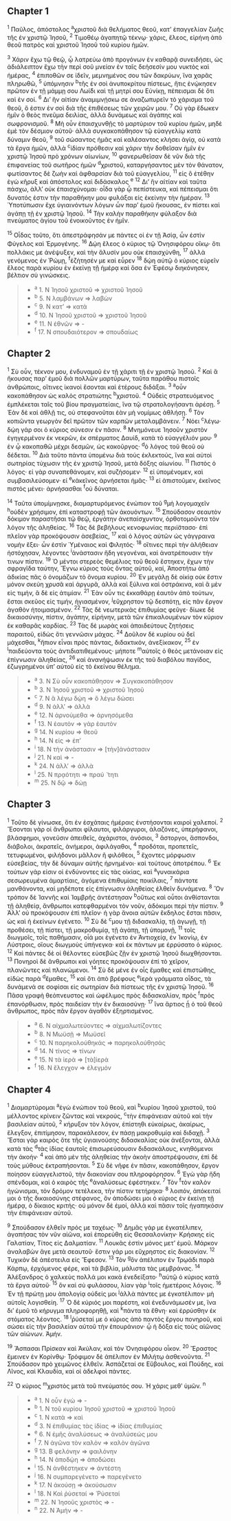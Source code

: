 ## Chapter 1

<sup>1</sup> Παῦλος, ἀπόστολος <sup>a</sup>χριστοῦ διὰ θελήματος θεοῦ, κατ’ ἐπαγγελίαν ζωῆς τῆς ἐν χριστῷ Ἰησοῦ,
<sup>2</sup> Τιμοθέῳ ἀγαπητῷ τέκνῳ· χάρις, ἔλεος, εἰρήνη ἀπὸ θεοῦ πατρὸς καὶ χριστοῦ Ἰησοῦ τοῦ κυρίου ἡμῶν.

<sup>3</sup> Χάριν ἔχω τῷ θεῷ, ᾧ λατρεύω ἀπὸ προγόνων ἐν καθαρᾷ συνειδήσει, ὡς ἀδιάλειπτον ἔχω τὴν περὶ σοῦ μνείαν ἐν ταῖς δεήσεσίν μου νυκτὸς καὶ ἡμέρας,
<sup>4</sup> ἐπιποθῶν σε ἰδεῖν, μεμνημένος σου τῶν δακρύων, ἵνα χαρᾶς πληρωθῶ,
<sup>5</sup> ὑπόμνησιν <sup>b</sup>τῆς ἐν σοὶ ἀνυποκρίτου πίστεως, ἥτις ἐνῴκησεν πρῶτον ἐν τῇ μάμμῃ σου Λωί̈δι καὶ τῇ μητρί σου Εὐνίκῃ, πέπεισμαι δὲ ὅτι καὶ ἐν σοί.
<sup>6</sup> Δι’ ἣν αἰτίαν ἀναμιμνῄσκω σε ἀναζωπυρεῖν τὸ χάρισμα τοῦ θεοῦ, ὅ ἐστιν ἐν σοὶ διὰ τῆς ἐπιθέσεως τῶν χειρῶν μου.
<sup>7</sup> Οὐ γὰρ ἔδωκεν ἡμῖν ὁ θεὸς πνεῦμα δειλίας, ἀλλὰ δυνάμεως καὶ ἀγάπης καὶ σωφρονισμοῦ.
<sup>8</sup> Μὴ οὖν ἐπαισχυνθῇς τὸ μαρτύριον τοῦ κυρίου ἡμῶν, μηδὲ ἐμὲ τὸν δέσμιον αὐτοῦ· ἀλλὰ συγκακοπάθησον τῷ εὐαγγελίῳ κατὰ δύναμιν θεοῦ,
<sup>9</sup> τοῦ σώσαντος ἡμᾶς καὶ καλέσαντος κλήσει ἁγίᾳ, οὐ κατὰ τὰ ἔργα ἡμῶν, ἀλλὰ <sup>c</sup>ἰδίαν πρόθεσιν καὶ χάριν τὴν δοθεῖσαν ἡμῖν ἐν χριστῷ Ἰησοῦ πρὸ χρόνων αἰωνίων,
<sup>10</sup> φανερωθεῖσαν δὲ νῦν διὰ τῆς ἐπιφανείας τοῦ σωτῆρος ἡμῶν <sup>d</sup>χριστοῦ, καταργήσαντος μὲν τὸν θάνατον, φωτίσαντος δὲ ζωὴν καὶ ἀφθαρσίαν διὰ τοῦ εὐαγγελίου,
<sup>11</sup> εἰς ὃ ἐτέθην ἐγὼ κῆρυξ καὶ ἀπόστολος καὶ διδάσκαλος <sup>e</sup>
<sup>12</sup> Δι’ ἣν αἰτίαν καὶ ταῦτα πάσχω, ἀλλ’ οὐκ ἐπαισχύνομαι· οἶδα γὰρ ᾧ πεπίστευκα, καὶ πέπεισμαι ὅτι δυνατός ἐστιν τὴν παραθήκην μου φυλάξαι εἰς ἐκείνην τὴν ἡμέραν.
<sup>13</sup> Ὑποτύπωσιν ἔχε ὑγιαινόντων λόγων ὧν παρ’ ἐμοῦ ἤκουσας, ἐν πίστει καὶ ἀγάπῃ τῇ ἐν χριστῷ Ἰησοῦ.
<sup>14</sup> Τὴν καλὴν παραθήκην φύλαξον διὰ πνεύματος ἁγίου τοῦ ἐνοικοῦντος ἐν ἡμῖν.

<sup>15</sup> Οἶδας τοῦτο, ὅτι ἀπεστράφησάν με πάντες οἱ ἐν τῇ Ἀσίᾳ, ὧν ἐστὶν Φύγελος καὶ Ἑρμογένης.
<sup>16</sup> Δῴη ἔλεος ὁ κύριος τῷ Ὀνησιφόρου οἴκῳ· ὅτι πολλάκις με ἀνέψυξεν, καὶ τὴν ἅλυσίν μου οὐκ ἐπαισχύνθη,
<sup>17</sup> ἀλλὰ γενόμενος ἐν Ῥώμῃ, <sup>f</sup>ἐζήτησέν με καὶ εὗρεν
<sup>18</sup> δῴη αὐτῷ ὁ κύριος εὑρεῖν ἔλεος παρὰ κυρίου ἐν ἐκείνῃ τῇ ἡμέρᾳ καὶ ὅσα ἐν Ἐφέσῳ διηκόνησεν, βέλτιον σὺ γινώσκεις.

> - <sup>a</sup> 1. N Ἰησοῦ χριστοῦ ⇒ χριστοῦ Ἰησοῦ
> - <sup>b</sup> 5. N λαμβάνων ⇒ λαβὼν
> - <sup>c</sup> 9. N κατ’ ⇒ κατὰ
> - <sup>d</sup> 10. N Ἰησοῦ χριστοῦ ⇒ χριστοῦ Ἰησοῦ
> - <sup>e</sup> 11. N ἐθνῶν ⇒ -
> - <sup>f</sup> 17. N σπουδαιότερον ⇒ σπουδαίως

## Chapter 2

<sup>1</sup> Σὺ οὖν, τέκνον μου, ἐνδυναμοῦ ἐν τῇ χάριτι τῇ ἐν χριστῷ Ἰησοῦ.
<sup>2</sup> Καὶ ἃ ἤκουσας παρ’ ἐμοῦ διὰ πολλῶν μαρτύρων, ταῦτα παράθου πιστοῖς ἀνθρώποις, οἵτινες ἱκανοὶ ἔσονται καὶ ἑτέρους διδάξαι.
<sup>3</sup> <sup>a</sup>οὖν κακοπάθησον ὡς καλὸς στρατιώτης <sup>b</sup>χριστοῦ.
<sup>4</sup> Οὐδεὶς στρατευόμενος ἐμπλέκεται ταῖς τοῦ βίου πραγματείαις, ἵνα τῷ στρατολογήσαντι ἀρέσῃ.
<sup>5</sup> Ἐὰν δὲ καὶ ἀθλῇ τις, οὐ στεφανοῦται ἐὰν μὴ νομίμως ἀθλήσῃ.
<sup>6</sup> Τὸν κοπιῶντα γεωργὸν δεῖ πρῶτον τῶν καρπῶν μεταλαμβάνειν.
<sup>7</sup> Νόει <sup>c</sup>λέγω· δῴη γάρ σοι ὁ κύριος σύνεσιν ἐν πᾶσιν.
<sup>8</sup> Μνημόνευε Ἰησοῦν χριστὸν ἐγηγερμένον ἐκ νεκρῶν, ἐκ σπέρματος Δαυίδ, κατὰ τὸ εὐαγγέλιόν μου·
<sup>9</sup> ἐν ᾧ κακοπαθῶ μέχρι δεσμῶν, ὡς κακοῦργος· <sup>d</sup>ὁ λόγος τοῦ θεοῦ οὐ δέδεται.
<sup>10</sup> Διὰ τοῦτο πάντα ὑπομένω διὰ τοὺς ἐκλεκτούς, ἵνα καὶ αὐτοὶ σωτηρίας τύχωσιν τῆς ἐν χριστῷ Ἰησοῦ, μετὰ δόξης αἰωνίου.
<sup>11</sup> Πιστὸς ὁ λόγος· εἰ γὰρ συναπεθάνομεν, καὶ συζήσομεν·
<sup>12</sup> εἰ ὑπομένομεν, καὶ συμβασιλεύσομεν· εἰ <sup>e</sup>κἀκεῖνος ἀρνήσεται ἡμᾶς·
<sup>13</sup> εἰ ἀπιστοῦμεν, ἐκεῖνος πιστὸς μένει· ἀρνήσασθαι <sup>f</sup>οὐ δύναται.

<sup>14</sup> Ταῦτα ὑπομίμνῃσκε, διαμαρτυρόμενος ἐνώπιον τοῦ <sup>g</sup>μὴ λογομαχεῖν <sup>h</sup>οὐδὲν χρήσιμον, ἐπὶ καταστροφῇ τῶν ἀκουόντων.
<sup>15</sup> Σπούδασον σεαυτὸν δόκιμον παραστῆσαι τῷ θεῷ, ἐργάτην ἀνεπαίσχυντον, ὀρθοτομοῦντα τὸν λόγον τῆς ἀληθείας.
<sup>16</sup> Τὰς δὲ βεβήλους κενοφωνίας περιί̈στασο· ἐπὶ πλεῖον γὰρ προκόψουσιν ἀσεβείας,
<sup>17</sup> καὶ ὁ λόγος αὐτῶν ὡς γάγγραινα νομὴν ἕξει· ὧν ἐστὶν Ὑμέναιος καὶ Φιλητός·
<sup>18</sup> οἵτινες περὶ τὴν ἀλήθειαν ἠστόχησαν, λέγοντες <sup>i</sup>ἀνάστασιν ἤδη γεγονέναι, καὶ ἀνατρέπουσιν τήν τινων πίστιν.
<sup>19</sup> Ὁ μέντοι στερεὸς θεμέλιος τοῦ θεοῦ ἕστηκεν, ἔχων τὴν σφραγῖδα ταύτην, Ἔγνω κύριος τοὺς ὄντας αὐτοῦ, καί, Ἀποστήτω ἀπὸ ἀδικίας πᾶς ὁ ὀνομάζων τὸ ὄνομα κυρίου.
<sup>20</sup> Ἐν μεγάλῃ δὲ οἰκίᾳ οὐκ ἔστιν μόνον σκεύη χρυσᾶ καὶ ἀργυρᾶ, ἀλλὰ καὶ ξύλινα καὶ ὀστράκινα, καὶ ἃ μὲν εἰς τιμήν, ἃ δὲ εἰς ἀτιμίαν.
<sup>21</sup> Ἐὰν οὖν τις ἐκκαθάρῃ ἑαυτὸν ἀπὸ τούτων, ἔσται σκεῦος εἰς τιμήν, ἡγιασμένον, <sup>j</sup>εὔχρηστον τῷ δεσπότῃ, εἰς πᾶν ἔργον ἀγαθὸν ἡτοιμασμένον.
<sup>22</sup> Τὰς δὲ νεωτερικὰς ἐπιθυμίας φεῦγε· δίωκε δὲ δικαιοσύνην, πίστιν, ἀγάπην, εἰρήνην, μετὰ τῶν ἐπικαλουμένων τὸν κύριον ἐκ καθαρᾶς καρδίας.
<sup>23</sup> Τὰς δὲ μωρὰς καὶ ἀπαιδεύτους ζητήσεις παραιτοῦ, εἰδὼς ὅτι γεννῶσιν μάχας.
<sup>24</sup> Δοῦλον δὲ κυρίου οὐ δεῖ μάχεσθαι, <sup>k</sup>ἤπιον εἶναι πρὸς πάντας, διδακτικόν, ἀνεξίκακον,
<sup>25</sup> ἐν <sup>l</sup>παιδεύοντα τοὺς ἀντιδιατιθεμένους· μήποτε <sup>m</sup>αὐτοῖς ὁ θεὸς μετάνοιαν εἰς ἐπίγνωσιν ἀληθείας,
<sup>26</sup> καὶ ἀνανήψωσιν ἐκ τῆς τοῦ διαβόλου παγίδος, ἐζωγρημένοι ὑπ’ αὐτοῦ εἰς τὸ ἐκείνου θέλημα.

> - <sup>a</sup> 3. N Σὺ οὖν κακοπάθησον ⇒ Συγκακοπάθησον
> - <sup>b</sup> 3. N Ἰησοῦ χριστοῦ ⇒ χριστοῦ Ἰησοῦ
> - <sup>c</sup> 7. N ἃ λέγω δῴη ⇒ ὃ λέγω δώσει
> - <sup>d</sup> 9. N ἀλλ’ ⇒ ἀλλὰ
> - <sup>e</sup> 12. N ἀρνούμεθα ⇒ ἀρνησόμεθα
> - <sup>f</sup> 13. N ἑαυτὸν ⇒ γὰρ ἑαυτὸν
> - <sup>g</sup> 14. N κυρίου ⇒ θεοῦ
> - <sup>h</sup> 14. N εἰς ⇒ ἐπ’
> - <sup>i</sup> 18. N τὴν ἀνάστασιν ⇒ [τὴν]ἀνάστασιν
> - <sup>j</sup> 21. N καὶ ⇒ -
> - <sup>k</sup> 24. N ἀλλ’ ⇒ ἀλλὰ
> - <sup>l</sup> 25. N πρᾳότητι ⇒ πραύ ̈ τητι
> - <sup>m</sup> 25. N δῷ ⇒ δώῃ

## Chapter 3

<sup>1</sup> Τοῦτο δὲ γίνωσκε, ὅτι ἐν ἐσχάταις ἡμέραις ἐνστήσονται καιροὶ χαλεποί.
<sup>2</sup> Ἔσονται γὰρ οἱ ἄνθρωποι φίλαυτοι, φιλάργυροι, ἀλαζόνες, ὑπερήφανοι, βλάσφημοι, γονεῦσιν ἀπειθεῖς, ἀχάριστοι, ἀνόσιοι,
<sup>3</sup> ἄστοργοι, ἄσπονδοι, διάβολοι, ἀκρατεῖς, ἀνήμεροι, ἀφιλάγαθοι,
<sup>4</sup> προδόται, προπετεῖς, τετυφωμένοι, φιλήδονοι μᾶλλον ἢ φιλόθεοι,
<sup>5</sup> ἔχοντες μόρφωσιν εὐσεβείας, τὴν δὲ δύναμιν αὐτῆς ἠρνημένοι· καὶ τούτους ἀποτρέπου.
<sup>6</sup> Ἐκ τούτων γάρ εἰσιν οἱ ἐνδύνοντες εἰς τὰς οἰκίας, καὶ <sup>a</sup>γυναικάρια σεσωρευμένα ἁμαρτίαις, ἀγόμενα ἐπιθυμίαις ποικίλαις,
<sup>7</sup> πάντοτε μανθάνοντα, καὶ μηδέποτε εἰς ἐπίγνωσιν ἀληθείας ἐλθεῖν δυνάμενα.
<sup>8</sup> Ὃν τρόπον δὲ Ἰαννῆς καὶ Ἰαμβρῆς ἀντέστησαν <sup>b</sup>οὕτως καὶ οὗτοι ἀνθίστανται τῇ ἀληθείᾳ, ἄνθρωποι κατεφθαρμένοι τὸν νοῦν, ἀδόκιμοι περὶ τὴν πίστιν.
<sup>9</sup> Ἀλλ’ οὐ προκόψουσιν ἐπὶ πλεῖον· ἡ γὰρ ἄνοια αὐτῶν ἔκδηλος ἔσται πᾶσιν, ὡς καὶ ἡ ἐκείνων ἐγένετο.
<sup>10</sup> Σὺ δὲ <sup>c</sup>μου τῇ διδασκαλίᾳ, τῇ ἀγωγῇ, τῇ προθέσει, τῇ πίστει, τῇ μακροθυμίᾳ, τῇ ἀγάπῃ, τῇ ὑπομονῇ,
<sup>11</sup> τοῖς διωγμοῖς, τοῖς παθήμασιν, οἷά μοι ἐγένετο ἐν Ἀντιοχείᾳ, ἐν Ἰκονίῳ, ἐν Λύστροις, οἵους διωγμοὺς ὑπήνεγκα· καὶ ἐκ πάντων με ἐρρύσατο ὁ κύριος.
<sup>12</sup> Καὶ πάντες δὲ οἱ θέλοντες εὐσεβῶς ζῇν ἐν χριστῷ Ἰησοῦ διωχθήσονται.
<sup>13</sup> Πονηροὶ δὲ ἄνθρωποι καὶ γόητες προκόψουσιν ἐπὶ τὸ χεῖρον, πλανῶντες καὶ πλανώμενοι.
<sup>14</sup> Σὺ δὲ μένε ἐν οἷς ἔμαθες καὶ ἐπιστώθης, εἰδὼς παρὰ <sup>d</sup>ἔμαθες,
<sup>15</sup> καὶ ὅτι ἀπὸ βρέφους <sup>e</sup>ἱερὰ γράμματα οἶδας, τὰ δυνάμενά σε σοφίσαι εἰς σωτηρίαν διὰ πίστεως τῆς ἐν χριστῷ Ἰησοῦ.
<sup>16</sup> Πᾶσα γραφὴ θεόπνευστος καὶ ὠφέλιμος πρὸς διδασκαλίαν, πρὸς <sup>f</sup>πρὸς ἐπανόρθωσιν, πρὸς παιδείαν τὴν ἐν δικαιοσύνῃ·
<sup>17</sup> ἵνα ἄρτιος ᾖ ὁ τοῦ θεοῦ ἄνθρωπος, πρὸς πᾶν ἔργον ἀγαθὸν ἐξηρτισμένος.

> - <sup>a</sup> 6. N αἰχμαλωτεύοντες ⇒ αἰχμαλωτίζοντες
> - <sup>b</sup> 8. N Μωϋσῇ ⇒ Μωϋσεῖ
> - <sup>c</sup> 10. N παρηκολούθηκάς ⇒ παρηκολούθησάς
> - <sup>d</sup> 14. N τίνος ⇒ τίνων
> - <sup>e</sup> 15. N τὰ ἱερὰ ⇒ [τὰ]ἱερὰ
> - <sup>f</sup> 16. N ἔλεγχον ⇒ ἐλεγμόν

## Chapter 4

<sup>1</sup> Διαμαρτύρομαι <sup>a</sup>ἐγὼ ἐνώπιον τοῦ θεοῦ, καὶ <sup>b</sup>κυρίου Ἰησοῦ χριστοῦ, τοῦ μέλλοντος κρίνειν ζῶντας καὶ νεκρούς, <sup>c</sup>τὴν ἐπιφάνειαν αὐτοῦ καὶ τὴν βασιλείαν αὐτοῦ,
<sup>2</sup> κήρυξον τὸν λόγον, ἐπίστηθι εὐκαίρως, ἀκαίρως, ἔλεγξον, ἐπιτίμησον, παρακάλεσον, ἐν πάσῃ μακροθυμίᾳ καὶ διδαχῇ.
<sup>3</sup> Ἔσται γὰρ καιρὸς ὅτε τῆς ὑγιαινούσης διδασκαλίας οὐκ ἀνέξονται, ἀλλὰ κατὰ τὰς <sup>d</sup>τὰς ἰδίας ἑαυτοῖς ἐπισωρεύσουσιν διδασκάλους, κνηθόμενοι τὴν ἀκοήν·
<sup>4</sup> καὶ ἀπὸ μὲν τῆς ἀληθείας τὴν ἀκοὴν ἀποστρέψουσιν, ἐπὶ δὲ τοὺς μύθους ἐκτραπήσονται.
<sup>5</sup> Σὺ δὲ νῆφε ἐν πᾶσιν, κακοπάθησον, ἔργον ποίησον εὐαγγελιστοῦ, τὴν διακονίαν σου πληροφόρησον.
<sup>6</sup> Ἐγὼ γὰρ ἤδη σπένδομαι, καὶ ὁ καιρὸς τῆς <sup>e</sup>ἀναλύσεως ἐφέστηκεν.
<sup>7</sup> Τὸν <sup>f</sup>τὸν καλὸν ἠγώνισμαι, τὸν δρόμον τετέλεκα, τὴν πίστιν τετήρηκα·
<sup>8</sup> λοιπόν, ἀπόκειταί μοι ὁ τῆς δικαιοσύνης στέφανος, ὃν ἀποδώσει μοι ὁ κύριος ἐν ἐκείνῃ τῇ ἡμέρᾳ, ὁ δίκαιος κριτής· οὐ μόνον δὲ ἐμοί, ἀλλὰ καὶ πᾶσιν τοῖς ἠγαπηκόσιν τὴν ἐπιφάνειαν αὐτοῦ.

<sup>9</sup> Σπούδασον ἐλθεῖν πρός με ταχέως·
<sup>10</sup> Δημᾶς γάρ με ἐγκατέλιπεν, ἀγαπήσας τὸν νῦν αἰῶνα, καὶ ἐπορεύθη εἰς Θεσσαλονίκην· Κρήσκης εἰς Γαλατίαν, Τίτος εἰς Δαλματίαν.
<sup>11</sup> Λουκᾶς ἐστὶν μόνος μετ’ ἐμοῦ. Μάρκον ἀναλαβὼν ἄγε μετὰ σεαυτοῦ· ἔστιν γάρ μοι εὔχρηστος εἰς διακονίαν.
<sup>12</sup> Τυχικὸν δὲ ἀπέστειλα εἰς Ἔφεσον.
<sup>13</sup> Τὸν <sup>g</sup>ὃν ἀπέλιπον ἐν Τρῳάδι παρὰ Κάρπῳ, ἐρχόμενος φέρε, καὶ τὰ βιβλία, μάλιστα τὰς μεμβράνας.
<sup>14</sup> Ἀλέξανδρος ὁ χαλκεὺς πολλά μοι κακὰ ἐνεδείξατο· <sup>h</sup>αὐτῷ ὁ κύριος κατὰ τὰ ἔργα αὐτοῦ·
<sup>15</sup> ὃν καὶ σὺ φυλάσσου, λίαν γὰρ <sup>i</sup>τοῖς ἡμετέροις λόγοις.
<sup>16</sup> Ἐν τῇ πρώτῃ μου ἀπολογίᾳ οὐδείς μοι <sup>j</sup>ἀλλὰ πάντες με ἐγκατέλιπον· μὴ αὐτοῖς λογισθείη.
<sup>17</sup> Ὁ δὲ κύριός μοι παρέστη, καὶ ἐνεδυνάμωσέν με, ἵνα δι’ ἐμοῦ τὸ κήρυγμα πληροφορηθῇ, καὶ <sup>k</sup>πάντα τὰ ἔθνη· καὶ ἐρρύσθην ἐκ στόματος λέοντος.
<sup>18</sup> <sup>l</sup>ῥύσεταί με ὁ κύριος ἀπὸ παντὸς ἔργου πονηροῦ, καὶ σώσει εἰς τὴν βασιλείαν αὐτοῦ τὴν ἐπουράνιον· ᾧ ἡ δόξα εἰς τοὺς αἰῶνας τῶν αἰώνων. Ἀμήν.

<sup>19</sup> Ἄσπασαι Πρίσκαν καὶ Ἀκύλαν, καὶ τὸν Ὀνησιφόρου οἶκον.
<sup>20</sup> Ἔραστος ἔμεινεν ἐν Κορίνθῳ· Τρόφιμον δὲ ἀπέλιπον ἐν Μιλήτῳ ἀσθενοῦντα.
<sup>21</sup> Σπούδασον πρὸ χειμῶνος ἐλθεῖν. Ἀσπάζεταί σε Εὔβουλος, καὶ Πούδης, καὶ Λῖνος, καὶ Κλαυδία, καὶ οἱ ἀδελφοὶ πάντες.

<sup>22</sup> Ὁ κύριος <sup>m</sup>χριστὸς μετὰ τοῦ πνεύματός σου. Ἡ χάρις μεθ’ ὑμῶν. <sup>n</sup>

> - <sup>a</sup> 1. N οὖν ἐγὼ ⇒ -
> - <sup>b</sup> 1. N τοῦ κυρίου Ἰησοῦ χριστοῦ ⇒ χριστοῦ Ἰησοῦ
> - <sup>c</sup> 1. N κατὰ ⇒ καὶ
> - <sup>d</sup> 3. N ἐπιθυμίας τὰς ἰδίας ⇒ ἰδίας ἐπιθυμίας
> - <sup>e</sup> 6. N ἐμῆς ἀναλύσεως ⇒ ἀναλύσεώς μου
> - <sup>f</sup> 7. N ἀγῶνα τὸν καλὸν ⇒ καλὸν ἀγῶνα
> - <sup>g</sup> 13. B φελόνην ⇒ φαιλόνην
> - <sup>h</sup> 14. N ἀποδῴη ⇒ ἀποδώσει
> - <sup>i</sup> 15. N ἀνθέστηκεν ⇒ ἀντέστη
> - <sup>j</sup> 16. N συμπαρεγένετο ⇒ παρεγένετο
> - <sup>k</sup> 17. N ἀκούσῃ ⇒ ἀκούσωσιν
> - <sup>l</sup> 18. N Καὶ ῥύσεταί ⇒ Ῥύσεταί
> - <sup>m</sup> 22. N Ἰησοῦς χριστὸς ⇒ -
> - <sup>n</sup> 22. N Ἀμήν ⇒ -
